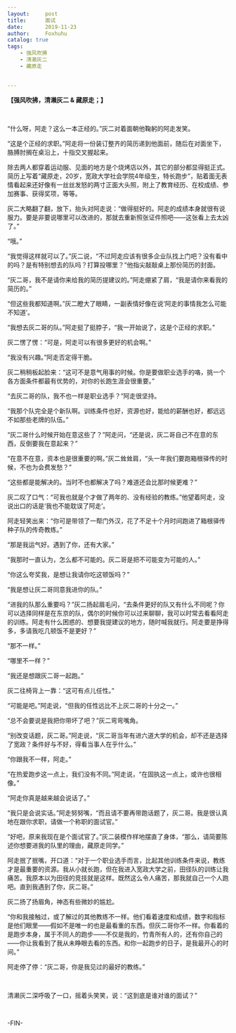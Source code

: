 ```yaml
---
layout:     post
title:      面试
date:       2019-11-23
author:     Foxhuhu
catalog: true
tags:
    - 强风吹拂
    - 清濑灰二
    - 藏原走

    
---
```



**【强风吹拂，清濑灰二 & 藏原走；】**



&nbsp;
&nbsp;

“什么呀，阿走？这么一本正经的。”灰二对着面朝他鞠躬的阿走发笑。

“这是个正经的求职。”阿走将一份装订整齐的简历递到他面前，随后在对面坐下，胳膊肘搁在桌沿上，十指交叉握起来。

除去两人都穿着运动服、见面的地方是个烧烤店以外，其它的部分都显得挺正式。简历上写着“藏原走，20岁，宽政大学社会学院4年级生，特长跑步”，贴着面无表情看起来还好像有一丝丝发怒的两寸正面大头照，附上了教育经历、在校成绩、参加赛事、获得奖项，等等。

灰二大略翻了翻，放下，抬头对阿走说：“做得挺好的。阿走的成绩本身就很有说服力。要是非要说哪里可以改进的，那就去重新照张证件照吧——这张看上去太凶了。”

“哦。”

“我觉得这样就可以了。”灰二说，“不过阿走应该有很多企业队找上门吧？没有看中的吗？是有特别想去的队吗？打算投哪里？”他指尖敲敲桌上那份简历的封面。

“灰二哥，我不是请你来给我的简历提建议的。”阿走绷紧了肩，“我是请你来看我的简历的。”

“但这些我都知道啊。”灰二瞪大了眼睛，一副表情好像在说‘阿走的事情我怎么可能不知道’。

“我想去灰二哥的队。”阿走挺了挺脖子，“我一开始说了，这是个正经的求职。”

灰二愣了愣：“可是，阿走可以有很多更好的机会啊。”

“我没有兴趣。”阿走否定得干脆。

灰二稍稍板起脸来：“这可不是意气用事的时候。你是要做职业选手的咯，挑一个各方面条件都最有优势的，对你的长跑生涯会很重要。”

“去灰二哥的队，我不也一样是职业选手？”阿走很坚持。

“我那个队完全是个新队啊。训练条件也好，资源也好，能给的薪酬也好，都远远不如那些老牌的队伍。”

“灰二哥什么时候开始在意这些了？”阿走问，“还是说，灰二哥自己不在意的东西，反倒要我在意起来？”

“在意不在意，资本也是很重要的啊。”灰二耸耸肩，“头一年我们要跑箱根驿传的时候，不也为会费发愁？”

“这些都是能解决的。当时不也都解决了吗？难道还会比那时候更难？”

灰二叹了口气：“可我也就是个才做了两年的、没有经验的教练。”他望着阿走，没说出口的话是‘我也不能耽误了阿走’。

阿走轻笑出来：“你可是带领了一帮门外汉，花了不足十个月时间跑进了箱根驿传种子队的传奇教练。”

“那是我运气好。遇到了你，还有大家。”

“我那时一直认为，怎么都不可能的。灰二哥是把不可能变为可能的人。”

“你这么夸奖我，是想让我请你吃这顿饭吗？”

“我是想让灰二哥同意我进你的队。”

“进我的队那么重要吗？”灰二扬起眉毛问，“去条件更好的队又有什么不同呢？你可以选择同样是在东京的队，偶尔的时候你可以过来聊聊，我可以时常去看看阿走的训练。阿走有什么困惑的、想要我提建议的地方，随时喊我就行。阿走要是挣得多，多请我吃几顿饭不是更好？”

“那不一样。”

“哪里不一样？”

“我还是想跟灰二哥一起跑。”

灰二往椅背上一靠：“这可有点儿任性。”

“可能是吧。”阿走说，“但我的任性远比不上灰二哥的十分之一。”

“总不会要说是我把你带坏了吧？”灰二弯弯嘴角。

“别改变话题，灰二哥。”阿走说，“灰二哥当年有进六道大学的机会，却不还是选择了宽政？条件好与不好，得看当事人在乎什么。”

“你跟我不一样，阿走。”

“在热爱跑步这一点上，我们没有不同。”阿走说，“在固执这一点上，或许也很相像。”

“阿走你真是越来越会说话了。”

“我只是会说实话。”阿走努努嘴，“而且请不要再带跑话题了，灰二哥。我是很认真地在跟你求职，请做一个称职的面试官。”

“好吧，原来我现在是个面试官了。”灰二装模作样地摆直了身体，“那么，请简要陈述你想要进我的队里的理由，藏原走同学。”

阿走抿了抿嘴，开口道：“对于一个职业选手而言，比起其他训练条件来说，教练才是最重要的资源。我从小就长跑，但在我进入宽政大学之前，田径队的训练让我痛苦。我原本以为田径的竞技就是这样。既然这么令人痛苦，那我就自己一个人跑吧。直到我遇到了你，灰二哥。”

灰二扬了扬眉角，神态有些微妙的尴尬。

“你和我接触过，或了解过的其他教练不一样。他们看着速度和成绩，数字和指标是他们眼里——假如不是唯一的也是最看重的东西。但灰二哥你不一样。你看着的是跑步本身，属于不同人的跑步——不仅是我的，竹青所有人的，还有你自己的——你让我看到了我从未睁眼去看的东西。和你一起跑步的日子，是我最开心的时间。”

阿走停了停：“灰二哥，你是我见过的最好的教练。”

&nbsp;

清濑灰二深呼吸了一口，摇着头笑笑，说：“这到底是谁对谁的面试？”

&nbsp;
&nbsp;

-FIN-




&nbsp;




